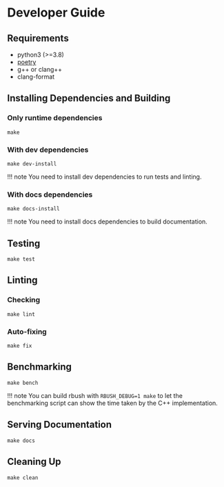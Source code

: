 # Developer Guide

## Requirements

- python3 (>=3.8)
- [poetry](https://python-poetry.org)
- g++ or clang++
- clang-format

## Installing Dependencies and Building

### Only runtime dependencies

```
make
```

### With dev dependencies

```
make dev-install
```

!!! note
    You need to install dev dependencies to run tests and linting.

### With docs dependencies

```
make docs-install
```

!!! note
    You need to install docs dependencies to build documentation.

## Testing

```
make test
```

## Linting

### Checking

```
make lint
```

### Auto-fixing

```
make fix
```

## Benchmarking

```
make bench
```

!!! note
    You can build rbush with `RBUSH_DEBUG=1 make` to let the benchmarking script can show the time taken by the C++ implementation.

## Serving Documentation

```
make docs
```

## Cleaning Up

```
make clean
```
